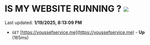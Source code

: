 # IS MY WEBSITE RUNNING ? [![](https://img.shields.io/static/v1?label=Sponsor&message=%E2%9D%A4&logo=GitHub&color=%23fe8e86)](https://github.com/sponsors/Youssef-Lehmam)

Last updated: **1/19/2025, 8:13:09 PM**

- `GET` [https://youssefservice.me](https://youssefservice.me) - **Up** (165ms)
